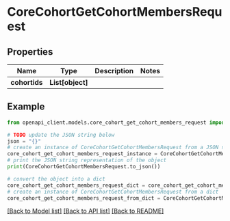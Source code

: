 # CoreCohortGetCohortMembersRequest


## Properties

Name | Type | Description | Notes
------------ | ------------- | ------------- | -------------
**cohortids** | **List[object]** |  | 

## Example

```python
from openapi_client.models.core_cohort_get_cohort_members_request import CoreCohortGetCohortMembersRequest

# TODO update the JSON string below
json = "{}"
# create an instance of CoreCohortGetCohortMembersRequest from a JSON string
core_cohort_get_cohort_members_request_instance = CoreCohortGetCohortMembersRequest.from_json(json)
# print the JSON string representation of the object
print(CoreCohortGetCohortMembersRequest.to_json())

# convert the object into a dict
core_cohort_get_cohort_members_request_dict = core_cohort_get_cohort_members_request_instance.to_dict()
# create an instance of CoreCohortGetCohortMembersRequest from a dict
core_cohort_get_cohort_members_request_from_dict = CoreCohortGetCohortMembersRequest.from_dict(core_cohort_get_cohort_members_request_dict)
```
[[Back to Model list]](../README.md#documentation-for-models) [[Back to API list]](../README.md#documentation-for-api-endpoints) [[Back to README]](../README.md)


